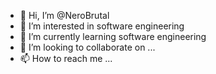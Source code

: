 - 👋 Hi, I’m @NeroBrutal
- 👀 I’m interested in software engineering 
- 🌱 I’m currently learning software engineering 
- 💞️ I’m looking to collaborate on ...
- 📫 How to reach me ...

<!---
NeroBrutal/NeroBrutal is a ✨ special ✨ repository because its `README.md` (this file) appears on your GitHub profile.
You can click the Preview link to take a look at your changes.
--->
